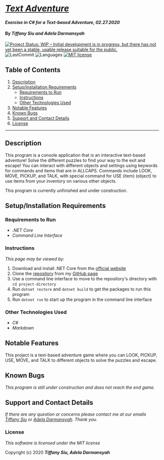 # _[Text Adventure](https://github.com/TSiu88/text-adventure)_

#### _Exercise in C# for a Text-based Adventure, 02.27.2020_

#### By _**Tiffany Siu and Adela Darmansyah**_

[![Project Status: WIP – Initial development is in progress, but there has not yet been a stable, usable release suitable for the public.](https://www.repostatus.org/badges/latest/wip.svg)](https://www.repostatus.org/#wip)
![LastCommit](https://img.shields.io/github/last-commit/tsiu88/text-adventure)
![Languages](https://img.shields.io/github/languages/top/tsiu88/text-adventure)
[![MIT license](https://img.shields.io/badge/License-MIT-orange.svg)](https://lbesson.mit-license.org/)

## Table of Contents
1. [Description](#description)
2. [Setup/Installation Requirements](#setup/installation-requirements)
    - [Requirements to Run](#requirements-to-run)
    - [Instructions](#instructions)
    - [Other Technologies Used](#other-technologies-used)
3. [Notable Features](#notable-features)
4. [Known Bugs](#known-bugs)
5. [Support and Contact Details](#support-and-contact-details)
6. [License](#license)
---
## Description

This program is a console application that is an interactive text-based adventure!  Solve the different puzzles to find your way to the exit and escape!  You can interact with different objects and settings using keywords for commands and items that are in ALLCAPS.  Commands include LOOK, MOVE, PICKUP, and TALK, with special command for USE (item) (object) to use items from your inventory on various other objects. 

This program is currently unfinished and under construction.

## Setup/Installation Requirements

### Requirements to Run
* _.NET Core_
* _Command Line Interface_

### Instructions

*This page may be viewed by:*

1. Download and install .NET Core from the [official website](https://dotnet.microsoft.com/download/dotnet-core/)
2. Clone the [repository](https://github.com/TSiu88/text-adventure.git) from my [GitHub page](https://github.com/TSiu88)
3. Use a command line interface to move to the repository's directory with `cd project-directory`
4. Run `dotnet restore` and `dotnet build` to get the packages to run this program
5. Run `dotnet run` to start up the program in the command line interface 

### Other Technologies Used
* _C#_
* _Markdown_

## Notable Features
This project is a text-based adventure game where you can LOOK, PICKUP, USE, MOVE, and TALK to different objects to solve the puzzles and escape.

<!-- ## Screenshots

_Here are some snippets for examples of what it looks like:_

![Snippet of example 1 with full word examples](WordCounter/img/snippet3.png)

![Snippet of example 2 with invalid search word](WordCounter/img/snippet1.png)

![Snippet of example 3 with empty entries](WordCounter/img/snippet2.png) -->


## Known Bugs

_This program is still under construction and does not reach the end game._

## Support and Contact Details

_If there are any question or concerns please contact me at our emails [Tiffany Siu](mailto:tsiu88@gmail.com) or [Adela Darmansyah](mailto:adela.yohana@gmail.com). Thank you._

### License

*This software is licensed under the MIT license*

Copyright (c) 2020 **_Tiffany Siu, Adela Darmansyah_**

<!-- # Notes
#### Genre: Adventure, Escape, Dungeon

Game Class:
Constructor: name, difficulty, items

Goal: To escape by figuring out word puzzles

- Player: name, HP, items list/inventory
- NPC: some good, some bad; they give an item
- Items: May be good/bad, may increase/decrease HP

Commands:
- USE items like potions
- LOOK around to get more info
- PICKUP items
- TALK to NPCs
- MOVE (door, window, anything that comes in the way will be listed)
- ITEMS (potions, keys, letters, anything you'll need to use for puzzle)

Puzzles:
- At the end, enter a password
- Use the correct item on the correct puzzle, e.g. give something/someone an item
- Jumbled letters, figure out what the actual word is
- Solve riddles

Remaining Room Notes:
- Room 5 = in tower, need to find statue and answer riddle to receive rope ladder and tie to beam near balcony to climb down to ledge
- Room 6 = on ledge, look at trapdoor, look up and see something below balcony that couldn't see from in room 5, use something to get it to fall onto trapdoor to break it open (use stick to prod object to fall?)
- Room 7A = damp cave, connected to room 7B by narrow stairs, searching here gives clue that need to find password among other items hidden in previous rooms
- Room 7B = cavern connected to the ocean with a locked boat, need password to unlock and escape

How Player Takes Damage:
- From failing to open doors
- From items/NPCs

Difficulty:
- Player's starting HP differs
- Easy: Tutorial NPC will give more/better items
- Hard: Tutorial NPC will not give item at all 

Parking Lot:
- implement difficulty and health
- add bad NPCs/difficulty level differences
- add more interactions
-->
